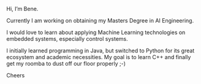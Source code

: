 Hi, I’m Bene.

Currently I am working on obtaining my Masters Degree in AI Engineering.

I would love to learn about applying Machine Learning technologies on embedded systems, especially control systems.

I initially learned programming in Java, but switched to Python for its great ecosystem and academic necessities. 
My goal is to learn C++ and finally get my roomba to dust off our floor properly ;-)

Cheers

